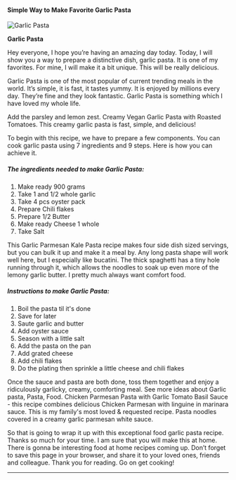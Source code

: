             

#### Simple Way to Make Favorite Garlic Pasta

![Garlic Pasta](https://img-global.cpcdn.com/recipes/8690cb8d93040186/751x532cq70/garlic-pasta-recipe-main-photo.jpg)

**Garlic Pasta**

Hey everyone, I hope you’re having an amazing day today. Today, I will show you a way to prepare a distinctive dish, garlic pasta. It is one of my favorites. For mine, I will make it a bit unique. This will be really delicious.

Garlic Pasta is one of the most popular of current trending meals in the world. It’s simple, it is fast, it tastes yummy. It is enjoyed by millions every day. They’re fine and they look fantastic. Garlic Pasta is something which I have loved my whole life.

Add the parsley and lemon zest. Creamy Vegan Garlic Pasta with Roasted Tomatoes. This creamy garlic pasta is fast, simple, and delicious!

To begin with this recipe, we have to prepare a few components. You can cook garlic pasta using 7 ingredients and 9 steps. Here is how you can achieve it.

##### The ingredients needed to make Garlic Pasta:

1.  Make ready 900 grams
2.  Take 1 and 1/2 whole garlic
3.  Take 4 pcs oyster pack
4.  Prepare Chili flakes
5.  Prepare 1/2 Butter
6.  Make ready Cheese 1 whole
7.  Take Salt

This Garlic Parmesan Kale Pasta recipe makes four side dish sized servings, but you can bulk it up and make it a meal by. Any long pasta shape will work well here, but I especially like bucatini. The thick spaghetti has a tiny hole running through it, which allows the noodles to soak up even more of the lemony garlic butter. I pretty much always want comfort food.

##### Instructions to make Garlic Pasta:

1.  Boil the pasta til it's done
2.  Save for later
3.  Saute garlic and butter
4.  Add oyster sauce
5.  Season with a little salt
6.  Add the pasta on the pan
7.  Add grated cheese
8.  Add chili flakes
9.  Do the plating then sprinkle a little cheese and chili flakes

Once the sauce and pasta are both done, toss them together and enjoy a ridiculously garlicky, creamy, comforting meal. See more ideas about Garlic pasta, Pasta, Food. Chicken Parmesan Pasta with Garlic Tomato Basil Sauce - this recipe combines delicious Chicken Parmesan with linguine in marinara sauce. This is my family's most loved & requested recipe. Pasta noodles covered in a creamy garlic parmesan white sauce.

So that is going to wrap it up with this exceptional food garlic pasta recipe. Thanks so much for your time. I am sure that you will make this at home. There is gonna be interesting food at home recipes coming up. Don’t forget to save this page in your browser, and share it to your loved ones, friends and colleague. Thank you for reading. Go on get cooking!

* * *